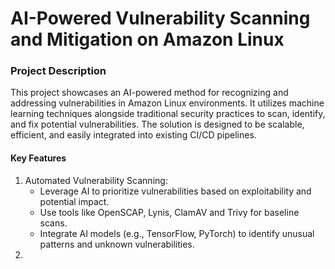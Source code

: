# AI-Powered Vulnerability Scanning and Mitigation on Amazon Linux
### Project Description
This project showcases an AI-powered method for recognizing and addressing vulnerabilities in Amazon Linux environments. It utilizes machine learning techniques alongside traditional security practices to scan, identify, and fix potential vulnerabilities. The solution is designed to be scalable, efficient, and easily integrated into existing CI/CD pipelines.

#### Key Features
1. Automated Vulnerability Scanning:
   - Leverage AI to prioritize vulnerabilities based on exploitability and potential impact.
   - Use tools like OpenSCAP, Lynis, ClamAV and Trivy for baseline scans.
   - Integrate AI models (e.g., TensorFlow, PyTorch) to identify unusual patterns and unknown vulnerabilities.
2. 

